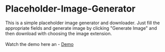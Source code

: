 # Placeholder-Image-Generator
This is a simple placeholder image generator and downloader. Just fill the appropriate fields and generate image by clicking "Generate Image" and then download with choosing the image extension.<br>  
Watch the demo here an - 
[Demo](https://phe0nix.github.io/placeholder-Image-Generator/) 

